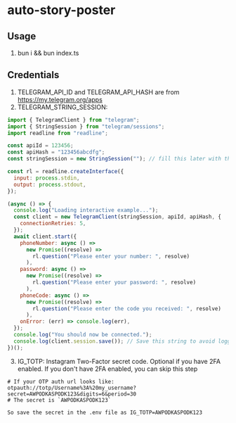 # auto-story-poster

## Usage

1. bun i && bun index.ts

## Credentials

1. TELEGRAM_API_ID and TELEGRAM_API_HASH are from https://my.telegram.org/apps
2. TELEGRAM_STRING_SESSION:

```js
import { TelegramClient } from "telegram";
import { StringSession } from "telegram/sessions";
import readline from "readline";

const apiId = 123456;
const apiHash = "123456abcdfg";
const stringSession = new StringSession(""); // fill this later with the value from session.save()

const rl = readline.createInterface({
  input: process.stdin,
  output: process.stdout,
});

(async () => {
  console.log("Loading interactive example...");
  const client = new TelegramClient(stringSession, apiId, apiHash, {
    connectionRetries: 5,
  });
  await client.start({
    phoneNumber: async () =>
      new Promise((resolve) =>
        rl.question("Please enter your number: ", resolve)
      ),
    password: async () =>
      new Promise((resolve) =>
        rl.question("Please enter your password: ", resolve)
      ),
    phoneCode: async () =>
      new Promise((resolve) =>
        rl.question("Please enter the code you received: ", resolve)
      ),
    onError: (err) => console.log(err),
  });
  console.log("You should now be connected.");
  console.log(client.session.save()); // Save this string to avoid logging in again
})();
```

3. IG_TOTP: Instagram Two-Factor secret code. Optional if you have 2FA enabled. If you don't have 2FA enabled, you can skip this step

```
# If your OTP auth url looks like: otpauth://totp/Username%3A%20my_username?secret=AWPODKASPODK123&digits=6&period=30
# The secret is `AWPODKASPODK123`

So save the secret in the .env file as IG_TOTP=AWPODKASPODK123
```
